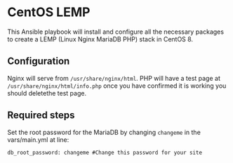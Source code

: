 # CentOS LEMP

This Ansible playbook will install and configure all the necessary packages to create a LEMP (Linux Nginx MariaDB PHP) stack in CentOS 8. 

## Configuration

Nginx will serve from `/usr/share/nginx/html`. PHP will have a test page at `/usr/share/nginx/html/info.php` once you have confirmed it is working you should deletethe test page.

## Required steps

Set the root password for the MariaDB by changing `changeme` in the vars/main.yml at line:
         
`db_root_password: changeme #Change this password for your site`
